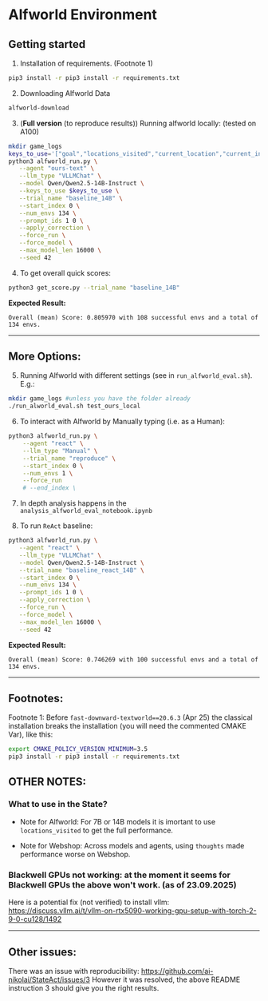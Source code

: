 # Alfworld Environment

## Getting started
1. Installation of requirements. (Footnote 1)
<!-- Note the CMAKE line is important for `fast-downward-textworld`. (Footnote 1) -->
```bash
pip3 install -r pip3 install -r requirements.txt
```

2. Downloading Alfworld Data
```bash
alfworld-download
```

3. (**Full version** (to reproduce results)) Running alfworld locally: (tested on A100)
```bash
mkdir game_logs
keys_to_use='["goal","locations_visited","current_location","current_inventory","thought","action"]'
python3 alfworld_run.py \
   --agent "ours-text" \
   --llm_type "VLLMChat" \
   --model Qwen/Qwen2.5-14B-Instruct \
   --keys_to_use $keys_to_use \
   --trial_name "baseline_14B" \
   --start_index 0 \
   --num_envs 134 \
   --prompt_ids 1 0 \
   --apply_correction \
   --force_run \
   --force_model \
   --max_model_len 16000 \
   --seed 42
```

4. To get overall quick scores:
```bash
python3 get_score.py --trial_name "baseline_14B"
```

**Expected Result:**
```
Overall (mean) Score: 0.805970 with 108 successful envs and a total of 134 envs.
```

---

## More Options:
5. Running Alfworld with different settings (see in `run_alfworld_eval.sh`). E.g.:
```bash
mkdir game_logs #unless you have the folder already
./run_alworld_eval.sh test_ours_local
```

6. To interact with Alfworld by Manually typing (i.e. as a Human):
```bash
python3 alfworld_run.py \
    --agent "react" \
    --llm_type "Manual" \
    --trial_name "reproduce" \
    --start_index 0 \
    --num_envs 1 \
    --force_run
    # --end_index \
```

7. In depth analysis happens in the `analysis_alfworld_eval_notebook.ipynb`


8. To run `ReAct` baseline:
```bash
python3 alfworld_run.py \
   --agent "react" \
   --llm_type "VLLMChat" \
   --model Qwen/Qwen2.5-14B-Instruct \
   --trial_name "baseline_react_14B" \
   --start_index 0 \
   --num_envs 134 \
   --prompt_ids 1 0 \
   --apply_correction \
   --force_run \
   --force_model \
   --max_model_len 16000 \
   --seed 42
```

**Expected Result:**
<!-- 
python3 get_score.py --trial_name "baseline_react_14B"
 -->
```
Overall (mean) Score: 0.746269 with 100 successful envs and a total of 134 envs.
```



---
## Footnotes: 
Footnote 1: Before `fast-downward-textworld==20.6.3` (Apr 25) the classical installation breaks the installation (you will need the commented CMAKE Var), like this:
```bash
export CMAKE_POLICY_VERSION_MINIMUM=3.5 
pip3 install -r pip3 install -r requirements.txt
```

## OTHER NOTES: 

### What to use in the State?
- Note for Alfworld: For 7B or 14B models it is imortant to use `locations_visited` to get the full performance.

- Note for Webshop: Across models and agents, using `thoughts` made performance worse on Webshop.

### Blackwell GPUs not working: at the moment it seems for Blackwell GPUs the above won't work. (as of 23.09.2025)
Here is a potential fix (not verified) to install vllm: https://discuss.vllm.ai/t/vllm-on-rtx5090-working-gpu-setup-with-torch-2-9-0-cu128/1492 


---
## Other issues:
There was an issue with reproducibility: https://github.com/ai-nikolai/StateAct/issues/3 
However it was resolved, the above README instruction 3 should give you the right results.